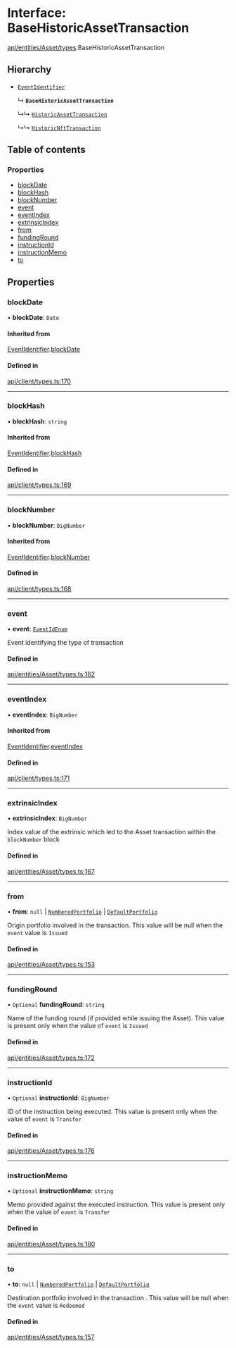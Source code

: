 # Interface: BaseHistoricAssetTransaction

[api/entities/Asset/types](../wiki/api.entities.Asset.types).BaseHistoricAssetTransaction

## Hierarchy

- [`EventIdentifier`](../wiki/api.client.types.EventIdentifier)

  ↳ **`BaseHistoricAssetTransaction`**

  ↳↳ [`HistoricAssetTransaction`](../wiki/api.entities.Asset.types.HistoricAssetTransaction)

  ↳↳ [`HistoricNftTransaction`](../wiki/api.entities.Asset.types.HistoricNftTransaction)

## Table of contents

### Properties

- [blockDate](../wiki/api.entities.Asset.types.BaseHistoricAssetTransaction#blockdate)
- [blockHash](../wiki/api.entities.Asset.types.BaseHistoricAssetTransaction#blockhash)
- [blockNumber](../wiki/api.entities.Asset.types.BaseHistoricAssetTransaction#blocknumber)
- [event](../wiki/api.entities.Asset.types.BaseHistoricAssetTransaction#event)
- [eventIndex](../wiki/api.entities.Asset.types.BaseHistoricAssetTransaction#eventindex)
- [extrinsicIndex](../wiki/api.entities.Asset.types.BaseHistoricAssetTransaction#extrinsicindex)
- [from](../wiki/api.entities.Asset.types.BaseHistoricAssetTransaction#from)
- [fundingRound](../wiki/api.entities.Asset.types.BaseHistoricAssetTransaction#fundinground)
- [instructionId](../wiki/api.entities.Asset.types.BaseHistoricAssetTransaction#instructionid)
- [instructionMemo](../wiki/api.entities.Asset.types.BaseHistoricAssetTransaction#instructionmemo)
- [to](../wiki/api.entities.Asset.types.BaseHistoricAssetTransaction#to)

## Properties

### blockDate

• **blockDate**: `Date`

#### Inherited from

[EventIdentifier](../wiki/api.client.types.EventIdentifier).[blockDate](../wiki/api.client.types.EventIdentifier#blockdate)

#### Defined in

[api/client/types.ts:170](https://github.com/PolymeshAssociation/polymesh-sdk/blob/fe2e6dd1/src/api/client/types.ts#L170)

___

### blockHash

• **blockHash**: `string`

#### Inherited from

[EventIdentifier](../wiki/api.client.types.EventIdentifier).[blockHash](../wiki/api.client.types.EventIdentifier#blockhash)

#### Defined in

[api/client/types.ts:169](https://github.com/PolymeshAssociation/polymesh-sdk/blob/fe2e6dd1/src/api/client/types.ts#L169)

___

### blockNumber

• **blockNumber**: `BigNumber`

#### Inherited from

[EventIdentifier](../wiki/api.client.types.EventIdentifier).[blockNumber](../wiki/api.client.types.EventIdentifier#blocknumber)

#### Defined in

[api/client/types.ts:168](https://github.com/PolymeshAssociation/polymesh-sdk/blob/fe2e6dd1/src/api/client/types.ts#L168)

___

### event

• **event**: [`EventIdEnum`](../wiki/types.EventIdEnum)

Event identifying the type of transaction

#### Defined in

[api/entities/Asset/types.ts:162](https://github.com/PolymeshAssociation/polymesh-sdk/blob/fe2e6dd1/src/api/entities/Asset/types.ts#L162)

___

### eventIndex

• **eventIndex**: `BigNumber`

#### Inherited from

[EventIdentifier](../wiki/api.client.types.EventIdentifier).[eventIndex](../wiki/api.client.types.EventIdentifier#eventindex)

#### Defined in

[api/client/types.ts:171](https://github.com/PolymeshAssociation/polymesh-sdk/blob/fe2e6dd1/src/api/client/types.ts#L171)

___

### extrinsicIndex

• **extrinsicIndex**: `BigNumber`

Index value of the extrinsic which led to the Asset transaction within the `blockNumber` block

#### Defined in

[api/entities/Asset/types.ts:167](https://github.com/PolymeshAssociation/polymesh-sdk/blob/fe2e6dd1/src/api/entities/Asset/types.ts#L167)

___

### from

• **from**: ``null`` \| [`NumberedPortfolio`](../wiki/api.entities.NumberedPortfolio.NumberedPortfolio) \| [`DefaultPortfolio`](../wiki/api.entities.DefaultPortfolio.DefaultPortfolio)

Origin portfolio involved in the transaction. This value will be null when the `event` value is `Issued`

#### Defined in

[api/entities/Asset/types.ts:153](https://github.com/PolymeshAssociation/polymesh-sdk/blob/fe2e6dd1/src/api/entities/Asset/types.ts#L153)

___

### fundingRound

• `Optional` **fundingRound**: `string`

Name of the funding round (if provided while issuing the Asset). This value is present only when the value of `event` is `Issued`

#### Defined in

[api/entities/Asset/types.ts:172](https://github.com/PolymeshAssociation/polymesh-sdk/blob/fe2e6dd1/src/api/entities/Asset/types.ts#L172)

___

### instructionId

• `Optional` **instructionId**: `BigNumber`

ID of the instruction being executed. This value is present only when the value of `event` is `Transfer`

#### Defined in

[api/entities/Asset/types.ts:176](https://github.com/PolymeshAssociation/polymesh-sdk/blob/fe2e6dd1/src/api/entities/Asset/types.ts#L176)

___

### instructionMemo

• `Optional` **instructionMemo**: `string`

Memo provided against the executed instruction. This value is present only when the value of `event` is `Transfer`

#### Defined in

[api/entities/Asset/types.ts:180](https://github.com/PolymeshAssociation/polymesh-sdk/blob/fe2e6dd1/src/api/entities/Asset/types.ts#L180)

___

### to

• **to**: ``null`` \| [`NumberedPortfolio`](../wiki/api.entities.NumberedPortfolio.NumberedPortfolio) \| [`DefaultPortfolio`](../wiki/api.entities.DefaultPortfolio.DefaultPortfolio)

Destination portfolio involved in the transaction . This value will be null when the `event` value is `Redeemed`

#### Defined in

[api/entities/Asset/types.ts:157](https://github.com/PolymeshAssociation/polymesh-sdk/blob/fe2e6dd1/src/api/entities/Asset/types.ts#L157)
